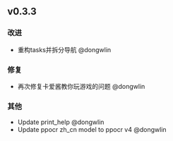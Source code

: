 ## v0.3.3

### 改进

- 重构tasks并拆分导航 @dongwlin

### 修复

- 再次修复卡爱酱教你玩游戏的问题 @dongwlin

### 其他

- Update print_help @dongwlin
- Update ppocr zh_cn model to ppocr v4 @dongwlin
